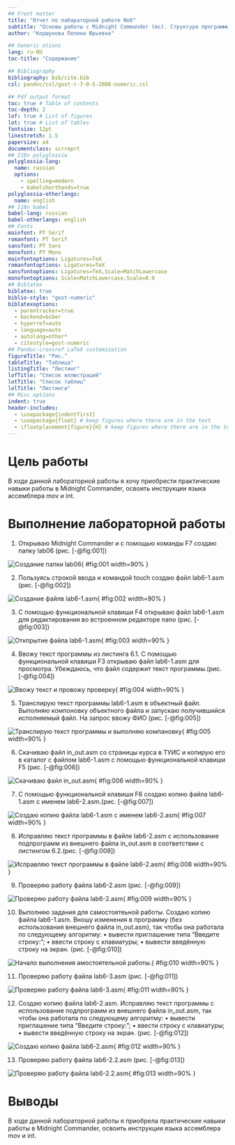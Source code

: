 ```yaml
---
## Front matter
title: "Отчет по лабараторной работе No6"
subtitle: "Основы работы с Midnight Commander (mc). Структура программы на языке ассемблера NASM. Системные вызовы в ОС GNU Linux"
author: "Коршунова Полина Юрьевна"

## Generic otions
lang: ru-RU
toc-title: "Содержание"

## Bibliography
bibliography: bib/cite.bib
csl: pandoc/csl/gost-r-7-0-5-2008-numeric.csl

## Pdf output format
toc: true # Table of contents
toc-depth: 2
lof: true # List of figures
lot: true # List of tables
fontsize: 12pt
linestretch: 1.5
papersize: a4
documentclass: scrreprt
## I18n polyglossia
polyglossia-lang:
  name: russian
  options:
	- spelling=modern
	- babelshorthands=true
polyglossia-otherlangs:
  name: english
## I18n babel
babel-lang: russian
babel-otherlangs: english
## Fonts
mainfont: PT Serif
romanfont: PT Serif
sansfont: PT Sans
monofont: PT Mono
mainfontoptions: Ligatures=TeX
romanfontoptions: Ligatures=TeX
sansfontoptions: Ligatures=TeX,Scale=MatchLowercase
monofontoptions: Scale=MatchLowercase,Scale=0.9
## Biblatex
biblatex: true
biblio-style: "gost-numeric"
biblatexoptions:
  - parentracker=true
  - backend=biber
  - hyperref=auto
  - language=auto
  - autolang=other*
  - citestyle=gost-numeric
## Pandoc-crossref LaTeX customization
figureTitle: "Рис."
tableTitle: "Таблица"
listingTitle: "Листинг"
lofTitle: "Список иллюстраций"
lotTitle: "Список таблиц"
lolTitle: "Листинги"
## Misc options
indent: true
header-includes:
  - \usepackage{indentfirst}
  - \usepackage{float} # keep figures where there are in the text
  - \floatplacement{figure}{H} # keep figures where there are in the text
---
```


# Цель работы

В ходе данной лабораторной работы я хочу приобрести практические навыки работы в Midnight Commander, освоить инструкции языка ассемблера mov и int.


# Выполнение лабораторной работы

1. Открываю Midnight Commander и с помощью команды F7 создаю папку lab06 (рис. [-@fig:001])

![Создание папки lab06](image/1.png){ #fig:001 width=90% }

2. Пользуясь строкой ввода и командой touch создаю файл lab6-1.asm (рис. [-@fig:002])

![Создание файлв lab6-1.asm](image/2.png){ #fig:002 width=90% }

3. С помощью функциональной клавиши F4 открываю файл lab6-1.asm для редактирования во встроенном редакторе nano (рис. [-@fig:003])

![Откпрытие файла lab6-1.asm](image/3.png){ #fig:003 width=90% }

4. Ввожу текст программы из листинга 6.1. С помощью функциональной клавиши F3 открываю файл lab6-1.asm для просмотра. Убеждаюсь, что файл содержит текст программы.(рис. [-@fig:004])

![Ввожу текст и провожу проверку](image/4.png){ #fig:004 width=90% }

5. Транслирую текст программы lab6-1.asm в объектный файл. Выполняю компоновку объектного файла и запускаю получившийся исполняемый файл. На запрос ввожу ФИО (рис. [-@fig:005])

![Транслирую текст программы и выполняю компановку](image/5.png){ #fig:005 width=90% }

6. Скачиваю файл in_out.asm со страницы курса в ТУИС и копирую его в каталог с файлом lab6-1.asm с помощью функциональной клавиши F5 (рис. [-@fig:006])

![Скачиваю файл in_out.asm](image/6.png){ #fig:006 width=90% }

7. С помощью функциональной клавиши F6 создаю копию файла lab6-1.asm с именем lab6-2.asm.(рис. [-@fig:007])

![Создаю копию файла lab6-1.asm с именем lab6-2.asm](image/7.png){ #fig:007 width=90% }

8. Исправляю текст программы в файле lab6-2.asm с использование подпрограмм из внешнего файла in_out.asm в соответствии с листингом 6.2.(рис. [-@fig:008]) 

![Исправляю текст программы в файле lab6-2.asm](image/8.png){ #fig:008 width=90% }

9. Проверяю работу файла  lab6-2.asm (рис. [-@fig:009]) 

![Проверяю работу файла  lab6-2.asm ](image/9.png){ #fig:009 width=90% }

10. Выполняю задания для самостоятеьной работы. Создаю копию файла lab6-1.asm. Вношу изменения в программу (без использования внешнего файла in_out.asm), так чтобы она работала по
следующему алгоритму:
• вывести приглашение типа “Введите строку:”;
• ввести строку с клавиатуры;
• вывести введённую строку на экран. (рис. [-@fig:010]) 

![Начало выполнения амостоятельной работы. ](image/10.png){ #fig:010 width=90% }

11. Проверяю работу файла  lab6-3.asm (рис. [-@fig:011]) 

![Проверяю работу файла  lab6-3.asm ](image/11.png){ #fig:011 width=90% }

12. Создаю копию файла lab6-2.asm. Исправляю текст программы с использование подпрограмм из внешнего файла in_out.asm, так чтобы она работала по следующему алгоритму:
• вывести приглашение типа “Введите строку:”;
• ввести строку с клавиатуры;
• вывести введённую строку на экран. (рис. [-@fig:012]) 

![Создаю копию файла lab6-2.asm](image/12.png){ #fig:012 width=90% }

13. Проверяю работу файла  lab6-2.2.asm (рис. [-@fig:013])

![Проверяю работу файла  lab6-2.2.asm ](image/13.png){ #fig:013 width=90% }





# Выводы

В ходе данной лабораторной работы я приобрела практические навыки работы в Midnight Commander, освоить инструкции языка ассемблера mov и int.


